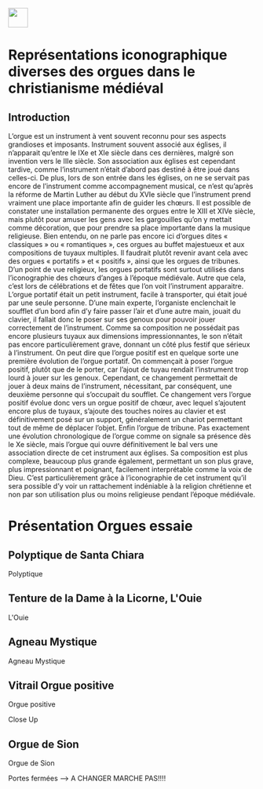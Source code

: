<a href="https://juncture-digital.org"><img src="https://raw.githubusercontent.com/digitalArtHistory/recits-numeriques/main/images/btn_juncture.svg" style="height:40px"></a>

<param ve-config 
       title="depart" 
       banner="/images/ViennaDioscoridesFolio483vBirds.jpg" 
       layout="vertical">

# Représentations iconographique diverses des orgues dans le christianisme médiéval

## Introduction
L’orgue est un instrument à vent souvent reconnu pour ses aspects grandioses et imposants. Instrument souvent associé aux églises, il n’apparait qu’entre le IXe et XIe siècle dans ces dernières, malgré son invention vers le IIIe siècle. Son association aux églises est cependant tardive, comme l’instrument n’était d’abord pas destiné à être joué dans celles-ci. De plus, lors de son entrée dans les églises, on ne se servait pas encore de l’instrument comme accompagnement musical, ce n’est qu’après la réforme de Martin Luther au début du XVIe siècle que l’instrument prend vraiment une place importante afin de guider les chœurs. Il est possible de constater une installation permanente des orgues entre le XIII et XIVe siècle, mais plutôt pour amuser les gens avec les gargouilles qu’on y mettait comme décoration, que pour prendre sa place importante dans la musique religieuse. Bien entendu, on ne parle pas encore ici d’orgues dites « classiques » ou « romantiques », ces orgues au buffet majestueux et aux compositions de tuyaux multiples. Il faudrait plutôt revenir avant cela avec des orgues « portatifs » et « positifs », ainsi que les orgues de tribunes. 
D’un point de vue religieux, les orgues portatifs sont surtout utilisés dans l’iconographie des chœurs d’anges à l’époque médiévale. Autre que cela, c’est lors de célébrations et de fêtes que l’on voit l’instrument apparaitre. L’orgue portatif était un petit instrument, facile à transporter, qui était joué par une seule personne. D’une main experte, l’organiste enclenchait le soufflet d’un bord afin d’y faire passer l’air et d’une autre main, jouait du clavier, il fallait donc le poser sur ses genoux pour pouvoir jouer correctement de l’instrument. Comme sa composition ne possédait pas encore plusieurs tuyaux aux dimensions impressionnantes, le son n’était pas encore particulièrement grave, donnant un côté plus festif que sérieux à l’instrument.
On peut dire que l’orgue positif est en quelque sorte une première évolution de l’orgue portatif. On commençait à poser l’orgue positif, plutôt que de le porter, car l’ajout de tuyau rendait l’instrument trop lourd à jouer sur les genoux. Cependant, ce changement permettait de jouer à deux mains de l’instrument, nécessitant, par conséquent, une deuxième personne qui s’occupait du soufflet. Ce changement vers l’orgue positif évolue donc vers un orgue positif de chœur, avec lequel s’ajoutent encore plus de tuyaux, s’ajoute des touches noires au clavier et est définitivement posé sur un support, généralement un chariot permettant tout de même de déplacer l’objet. 
Enfin l’orgue de tribune. Pas exactement une évolution chronologique de l’orgue comme on signale sa présence dès le Xe siècle, mais l’orgue qui ouvre définitivement le bal vers une association directe de cet instrument aux églises. Sa composition est plus complexe, beaucoup plus grande également, permettant un son plus grave, plus impressionnant et poignant, facilement interprétable comme la voix de Dieu. 
C’est particulièrement grâce à l’iconographie de cet instrument qu’il sera possible d’y voir un rattachement indéniable à la religion chrétienne et non par son utilisation plus ou moins religieuse pendant l’époque médiévale. 



# Présentation Orgues essaie

## Polyptique de Santa Chiara
Polyptique
<param ve-image url="https://user-images.githubusercontent.com/100982262/159940851-cc990dfc-21cc-421c-96c3-19f32032d94b.png" />

## Tenture de la Dame à la Licorne, L'Ouie
L'Ouie
<param ve-image manifest="https://gallica.bnf.fr/iiif/ark:/12148/btv1b8431388k/manifest.json" />


## Agneau Mystique
Agneau Mystique
<param ve-image url="https://user-images.githubusercontent.com/100982262/159938151-88d93c60-de1c-4d99-be59-e15a5644a373.png" />

## Vitrail Orgue positive
Orgue positive
<param ve-image url="https://user-images.githubusercontent.com/100982262/159949021-bc44e039-51c4-4cd4-a69d-5065a236de06.png" />

Close Up
<param ve-image url="https://user-images.githubusercontent.com/100982262/159949571-4685a04e-d7ab-430a-aa68-494ce2b7dfec.png" />


## Orgue de Sion
Orgue de Sion
<param ve-image url="https://raw.githubusercontent.com/digitalArtHistory/recits-numeriques/main/07/Capture%20d%E2%80%99e%CC%81cran%2C%20le%202022-03-17%20a%CC%80%2013.49.49.png" />

Portes fermées --> A CHANGER MARCHE PAS!!!!
<param ve-image url="https://user-images.githubusercontent.com/100982262/159943641-e1482b38-80af-437d-9950-a8bbf712a536.png" />








